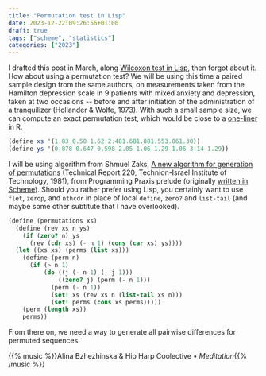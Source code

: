 ```yaml
---
title: "Permutation test in Lisp"
date: 2023-12-22T09:26:56+01:00
draft: true
tags: ["scheme", "statistics"]
categories: ["2023"]
---
```


I drafted this post in March, along [Wilcoxon test in Lisp](/post/wilcoxon-test-in-lisp/), then forgot about it. How about using a permutation test? We will be using this time a paired sample design from the same authors, on measurements taken from the Hamilton depression scale in 9 patients with mixed anxiety and depression, taken at two occasions -- before and after initiation of the administration of a tranquilizer (Hollander & Wolfe, 1973). With such a small sample size, we can compute an exact permutation test, which would be close to a [one-liner](https://stats.stackexchange.com/a/43967) in R.

```scheme
(define xs '(1.83 0.50 1.62 2.481.681.881.553.061.30))
(define ys '(0.878 0.647 0.598 2.05 1.06 1.29 1.06 3.14 1.29))
```

I will be using algorithm from Shmuel Zaks, [A new algorithm for generation of permutations](https://link.springer.com/article/10.1007/BF01937486) (Technical Report 220, Technion-Israel Institute of Technology, 1981), from Programming Praxis prelude (originally [written in Scheme](https://programmingpraxis.com/contents/standard-prelude/#comment-2790)). Should you rather prefer using Lisp, you certainly want to use `flet`, `zerop`, and `nthcdr` in place of local `define`, `zero?` and `list-tail` (and maybe some other subtitute that I have overlooked).

```scheme
(define (permutations xs)
  (define (rev xs n ys)
    (if (zero? n) ys
      (rev (cdr xs) (- n 1) (cons (car xs) ys))))
  (let ((xs xs) (perms (list xs)))
    (define (perm n)
      (if (> n 1)
          (do ((j (- n 1) (- j 1)))
              ((zero? j) (perm (- n 1)))
            (perm (- n 1))
            (set! xs (rev xs n (list-tail xs n)))
            (set! perms (cons xs perms)))))
    (perm (length xs))
    perms))
```

From there on, we need a way to generate all pairwise differences for permuted sequences.

{{% music %}}Alina Bzhezhinska & Hip Harp Coolective • _Meditation_{{% /music %}}
